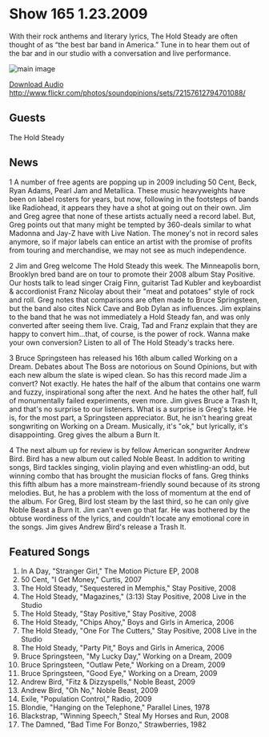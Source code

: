 # Show 165 1.23.2009
With their rock anthems and literary lyrics, The Hold Steady are often thought of as “the best bar band in America.” Tune in to hear them out of the bar and in our studio with a conversation and live performance. 

![main image]()

[Download Audio](http://audio.soundopinions.org/streams/2009/01/so_20090123.m3u)
http://www.flickr.com/photos/soundopinions/sets/72157612794701088/

## Guests
The Hold Steady

## News
1 A number of free agents are popping up in 2009 including 50 Cent, Beck, Ryan Adams, Pearl Jam and Metallica. These music heavyweights have been on label rosters for years, but now, following in the footsteps of bands like Radiohead, it appears they have a shot at going out on their own. Jim and Greg agree that none of these artists actually need a record label. But, Greg points out that many might be tempted by 360-deals similar to what Madonna and Jay-Z have with Live Nation. The money's not in record sales anymore, so if major labels can entice an artist with the promise of profits from touring and merchandise, we may not see as much independence.

2 Jim and Greg welcome The Hold Steady this week. The Minneapolis born, Brooklyn bred band are on tour to promote their 2008 album Stay Positive. Our hosts talk to lead singer Craig Finn, guitarist Tad Kubler and keyboardist & accordionist Franz Nicolay about their "meat and potatoes" style of rock and roll. Greg notes that comparisons are often made to Bruce Springsteen, but the band also cites Nick Cave and Bob Dylan as influences. Jim explains to the band that he was not immediately a Hold Steady fan, and was only converted after seeing them live. Craig, Tad and Franz explain that they are happy to convert him...that, of course, is the power of rock. Wanna make your own conversion? Listen to all of The Hold Steady's tracks here.

3 Bruce Springsteen has released his 16th album called Working on a Dream. Debates about The Boss are notorious on Sound Opinions, but with each new album the slate is wiped clean. So has this record made Jim a convert? Not exactly. He hates the half of the album that contains one warm and fuzzy, inspirational song after the next. And he hates the other half, full of monumentally failed experiments, even more. Jim gives Bruce a Trash It, and that's no surprise to our listeners. What is a surprise is Greg's take. He is, for the most part, a Springsteen appreciator. But, he isn't hearing great songwriting on Working on a Dream. Musically, it's "ok," but lyrically, it's disappointing. Greg gives the album a Burn It.

4 The next album up for review is by fellow American songwriter Andrew Bird. Bird has a new album out called Noble Beast. In addition to writing songs, Bird tackles singing, violin playing and even whistling-an odd, but winning combo that has brought the musician flocks of fans. Greg thinks this fifth album has a more mainstream-friendly sound because of its strong melodies. But, he has a problem with the loss of momentum at the end of the album. For Greg, Bird lost steam by the last third, so he can only give Noble Beast a Burn It. Jim can't even go that far. He was bothered by the obtuse wordiness of the lyrics, and couldn't locate any emotional core in the songs. Jim gives Andrew Bird's release a Trash It.



## Featured Songs
1. In A Day, "Stranger Girl," The Motion Picture EP, 2008
2. 50 Cent, "I Get Money," Curtis, 2007
3. The Hold Steady, "Sequestered in Memphis," Stay Positive, 2008
4. The Hold Steady, "Magazines," (3:13) Stay Positive, 2008 Live in the Studio
5. The Hold Steady, "Stay Positive," Stay Positive, 2008
6. The Hold Steady, "Chips Ahoy," Boys and Girls in America, 2006
7. The Hold Steady, "One For The Cutters," Stay Positive, 2008 Live in the Studio
8. The Hold Steady, "Party Pit," Boys and Girls in America, 2006 
9. Bruce Springsteen, "My Lucky Day," Working on a Dream, 2009
10. Bruce Springsteen, "Outlaw Pete," Working on a Dream, 2009
11. Bruce Springsteen, "Good Eye," Working on a Dream, 2009
12. Andrew Bird, "Fitz & Dizzyspells," Noble Beast, 2009
13. Andrew Bird, "Oh No," Noble Beast, 2009
14. Exile, "Population Control," Radio, 2009
15. Blondie, "Hanging on the Telephone," Parallel Lines, 1978
16. Blackstrap, "Winning Speech," Steal My Horses and Run, 2008
17. The Damned, "Bad Time For Bonzo," Strawberries, 1982
